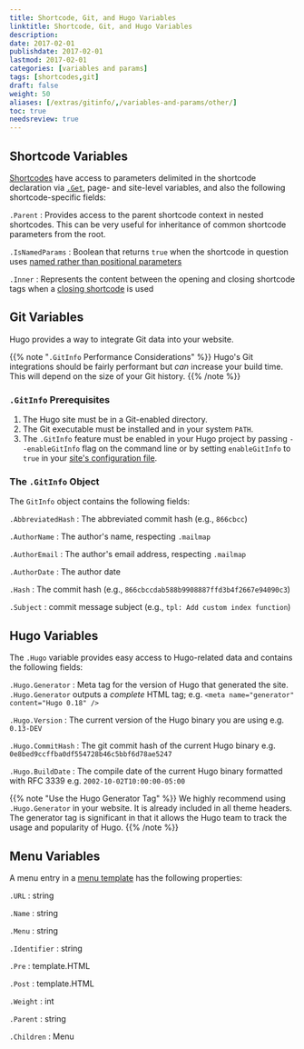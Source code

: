 ```yaml
---
title: Shortcode, Git, and Hugo Variables
linktitle: Shortcode, Git, and Hugo Variables
description:
date: 2017-02-01
publishdate: 2017-02-01
lastmod: 2017-02-01
categories: [variables and params]
tags: [shortcodes,git]
draft: false
weight: 50
aliases: [/extras/gitinfo/,/variables-and-params/other/]
toc: true
needsreview: true
---
```


## Shortcode Variables

[Shortcodes][shortcodes] have access to parameters delimited in the shortcode declaration via [`.Get`][getfunction], page- and site-level variables, and also the following shortcode-specific fields:

`.Parent`
: Provides access to the parent shortcode context in nested shortcodes. This can be very useful for inheritance of common shortcode parameters from the root.

`.IsNamedParams`
: Boolean that returns `true` when the shortcode in question uses [named rather than positional parameters][shortcodes]

`.Inner`
: Represents the content between the opening and closing shortcode tags when a [closing shortcode][markdownshortcode] is used

## Git Variables

Hugo provides a way to integrate Git data into your website.

{{% note "`.GitInfo` Performance Considerations"  %}}
Hugo's Git integrations should be fairly performant but *can* increase your build time. This will depend on the size of your Git history.
{{% /note %}}

### `.GitInfo` Prerequisites

1. The Hugo site must be in a Git-enabled directory.
2. The Git executable must be installed and in your system `PATH`.
3. The `.GitInfo` feature must be enabled in your Hugo project by passing `--enableGitInfo` flag on the command line or by setting `enableGitInfo` to `true` in your [site's configuration file][configuration].

### The `.GitInfo` Object

The `GitInfo` object contains the following fields:

`.AbbreviatedHash`
: The abbreviated commit hash (e.g., `866cbcc`)

`.AuthorName`
: The author's name, respecting `.mailmap`

`.AuthorEmail`
: The author's email address, respecting `.mailmap`

`.AuthorDate`
: The author date

`.Hash`
: The commit hash (e.g., `866cbccdab588b9908887ffd3b4f2667e94090c3`)

`.Subject`
: commit message subject (e.g., `tpl: Add custom index function`)

## Hugo Variables

The `.Hugo` variable provides easy access to Hugo-related data and contains the following fields:

`.Hugo.Generator`
: Meta tag for the version of Hugo that generated the site. `.Hugo.Generator` outputs a *complete* HTML tag; e.g. `<meta name="generator" content="Hugo 0.18" />`

`.Hugo.Version`
: The current version of the Hugo binary you are using e.g. `0.13-DEV`<br>

`.Hugo.CommitHash`
: The git commit hash of the current Hugo binary e.g. `0e8bed9ccffba0df554728b46c5bbf6d78ae5247`<br>

`.Hugo.BuildDate`
: The compile date of the current Hugo binary formatted with RFC 3339 e.g. `2002-10-02T10:00:00-05:00`<br>

{{% note "Use the Hugo Generator Tag" %}}
We highly recommend using `.Hugo.Generator` in your website. It is already included in all theme headers. The generator tag is significant in that it allows the Hugo team to track the usage and popularity of Hugo.
{{% /note %}}

## Menu Variables

A menu entry in a [menu template][] has the following properties:

`.URL`
: string

`.Name`
: string

`.Menu`
: string

`.Identifier`
: string

`.Pre`
: template.HTML

`.Post`
: template.HTML

`.Weight`
: int

`.Parent`
: string

`.Children`
: Menu


[configuration]: /getting-started/configuration/
[getfunction]: /functions/get/
[markdownshortcode]: /content-management/shortcodes/#shortcodes-with-markdown
[menu template]: /templates/menu-templates/
[shortcodes]: /templates/shortcode-templates/